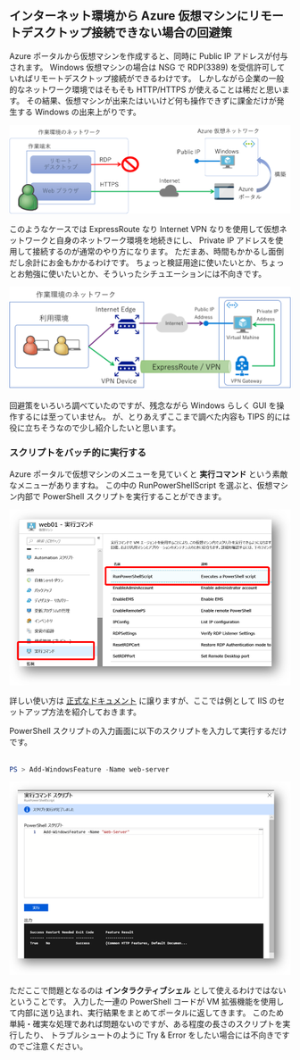 ## インターネット環境から Azure 仮想マシンにリモートデスクトップ接続できない場合の回避策

Azure ポータルから仮想マシンを作成すると、同時に Public IP アドレスが付与されます。
Windows 仮想マシンの場合は NSG で RDP(3389) を受信許可していればリモートデスクトップ接続ができるわけです。
しかしながら企業の一般的なネットワーク環境ではそもそも HTTP/HTTPS が使えることは稀だと思います。
その結果、仮想マシンが出来たはいいけど何も操作できずに課金だけが発生する Windows の出来上がりです。

![これは困った](./cannot-access-rdp.png)

このようなケースでは ExpressRoute なり Internet VPN なりを使用して仮想ネットワークと自身のネットワーク環境を地続きにし、
Private IP アドレスを使用して接続するのが通常のやり方になります。
ただまあ、時間もかかるし面倒だし余計にお金もかかるわけです。
ちょっと検証用途に使いたいとか、ちょっとお勉強に使いたいとか、そういったシチュエーションには不向きです。

![これは面倒](./connect-vpn-er.png)

回避策をいろいろ調べていたのですが、残念ながら Windows らしく GUI を操作するには至っていません。
が、とりあえずここまで調べた内容も TIPS 的には役に立ちそうなので少し紹介したいと思います。

### スクリプトをバッチ的に実行する

Azure ポータルで仮想マシンのメニューを見ていくと **実行コマンド** という素敵なメニューがありますね。
この中の RunPowerShellScript を選ぶと、仮想マシン内部で PowerShell スクリプトを実行することができます。

![コマンド実行](./run-powershell-script.png)

詳しい使い方は
[正式なドキュメント](https://docs.microsoft.com/ja-jp/azure/virtual-machines/windows/run-command)
に譲りますが、ここでは例として IIS のセットアップ方法を紹介しておきます。

PowerShell スクリプトの入力画面に以下のスクリプトを入力して実行するだけです。

```powershell

PS > Add-WindowsFeature -Name web-server

```

![IISのセットアップ](./setup-iis.png)

ただここで問題となるのは **インタラクティブシェル** として使えるわけではないということです。
入力した一連の PowerShell コードが VM 拡張機能を使用して内部に送り込まれ、実行結果をまとめてポータルに返してきます。
このため単純・確実な処理であれば問題ないのですが、ある程度の長さのスクリプトを実行したり、
トラブルシュートのように Try & Error をしたい場合には不向きですのでご注意ください。